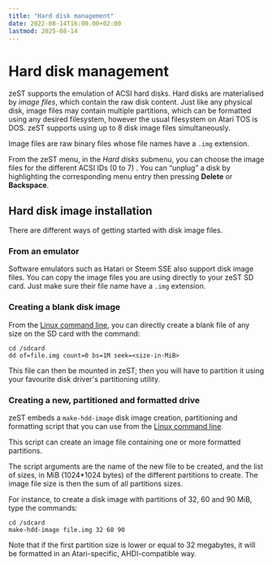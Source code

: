 ```yaml
---
title: "Hard disk management"
date: 2022-08-14T16:00.00+02:00
lastmod: 2025-08-14
---
```


# Hard disk management

zeST supports the emulation of ACSI hard disks.
Hard disks are materialised by *image files*, which contain the raw disk
content.
Just like any physical disk, image files may contain multiple partitions, which
can be formatted using any desired filesystem, however the usual filesystem on
Atari TOS is DOS.
zeST supports using up to 8 disk image files simultaneously.

Image files are raw binary files whose file names have a `.img` extension.

From the zeST menu, in the *Hard disks* submenu, you can choose the image files
for the different ACSI IDs (0 to 7) .
You can “unplug” a disk by highlighting the corresponding menu entry then
pressing **Delete** or **Backspace**.


## Hard disk image installation

There are different ways of getting started with disk image files.

### From an emulator

Software emulators such as Hatari or Steem SSE also support disk image files.
You can copy the image files you are using directly to your zeST SD card.
Just make sure their file name have a `.img` extension.



### Creating a blank disk image

From the [Linux command line](/doc/linux), you can directly create a blank file
of any size on the SD card with the command:

    cd /sdcard
    dd of=file.img count=0 bs=1M seek=<size-in-MiB>

This file can then be mounted in zeST; then you will have to partition it using
your favourite disk driver's partitioning utility.

### Creating a new, partitioned and formatted drive

zeST embeds a `make-hdd-image` disk image creation, partitioning and formatting
script that you can use from the [Linux command line](/doc/linux).

This script can create an image file containing one or more formatted partitions.

The script arguments are the name of the new file to be created, and the list
of sizes, in MiB (1024*1024 bytes) of the different partitions to create.
The image file size is then the sum of all partitions sizes.

For instance, to create a disk image with partitions of 32, 60 and 90 MiB, type
the commands:

    cd /sdcard
    make-hdd-image file.img 32 60 90

Note that if the first partition size is lower or equal to 32 megabytes, it
will be formatted in an Atari-specific, AHDI-compatible way.
